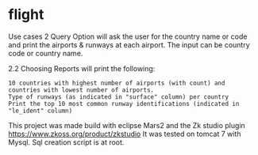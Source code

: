 # flight

Use cases
2 Query Option will ask the user for the country name or code and print the airports & runways at each airport. The input can be country code or country name. 

2.2 Choosing Reports will print the following:

    10 countries with highest number of airports (with count) and countries with lowest number of airports.
    Type of runways (as indicated in "surface" column) per country
    Print the top 10 most common runway identifications (indicated in "le_ident" column)

This project was made build with eclipse Mars2 and the Zk studio plugin https://www.zkoss.org/product/zkstudio
It was tested on tomcat 7 with Mysql. Sql creation script is at root.
